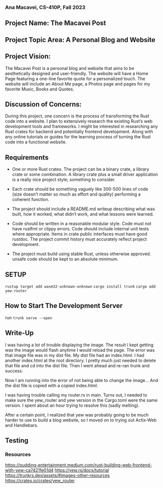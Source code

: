 ### Ana Macavei, CS-410P, Fall 2023

## Project Name: The Macavei Post

## Project Topic Area: A Personal Blog and Website

## Project Vision: 
The Macavei Post is a personal blog and website that aims to be aesthetically designed and user-friendly. The website will have a Home Page featuring a one-line favorite quote for a personalized touch. The website will include an About Me page, a Photos page and pages for my favorite Music, Books and Quotes.

## Discussion of Concerns:
During this project, one concern is the process of transforming the Rust code into a website. I plan to extensively research the existing Rust’s web development tools and frameworks. I might be interested in researching any Rust crates for backend and potentially frontend development. Along with any online tutorials or guides for the learning process of turning the Rust code into a functional website. 

## Requirements

- One or more Rust crates. The project can be a binary crate, a library
crate or some combination. A library crate plus a small driver application
is a really nice project style; something to consider.

- Each crate should be something vaguely like 300-500 lines of code (size
doesn’t matter so much as effort and quality) performing a coherent
function.

- The project should include a README.md writeup describing what was built,
how it worked, what didn’t work, and what lessons were learned.

- Code should be written in a reasonable modular style. Code must not have
rustfmt or clippy errors. Code should include internal unit tests where
appropriate. Items in crate public interfaces must have good rustdoc. The
project commit history must accurately reflect project development.

- The project must build using stable Rust, unless otherwise approved. 
unsafe code should be kept to an absolute minimum.

## SETUP
`rustup target add wasm32-unknown-unknown`
`cargo install trunk`
`cargo add yew-router`



## How to Start The Development Server

run `trunk serve --open`

## Write-Up
I was having a lot of trouble displaying the image. The result I kept getting was the image would flash anytime I would reload the page. The error was that image file 
was in my dist file. My dist file had an index.html. I had another index.html at the root directory. I pretty much just needed to delete that file and cd into the dist 
file. Then I went ahead and re-ran trunk and success.

Now I am running into the error of not being able to change the image... And the dist file is copied with a copied index.html. 

I was having trouble calling my router.rs in main. Turns out, I needed to make sure the yew_router and yew version in the Cargo.toml were the same version. I spent about an hour trying to resolve this (sadly melting).

After a certain point, I realized that yew was probably going to be much harder to use to build a blog website, so I moved on to trying out Actix-Web and Handlebars.


## Testing

### Resources
https://pudding-entertainment.medium.com/rust-building-web-frontend-with-yew-ca7421fe01d4
https://yew.rs/docs/tutorial 
https://trunkrs.dev/assets/#images-other-resources
https://crates.io/crates/yew_router